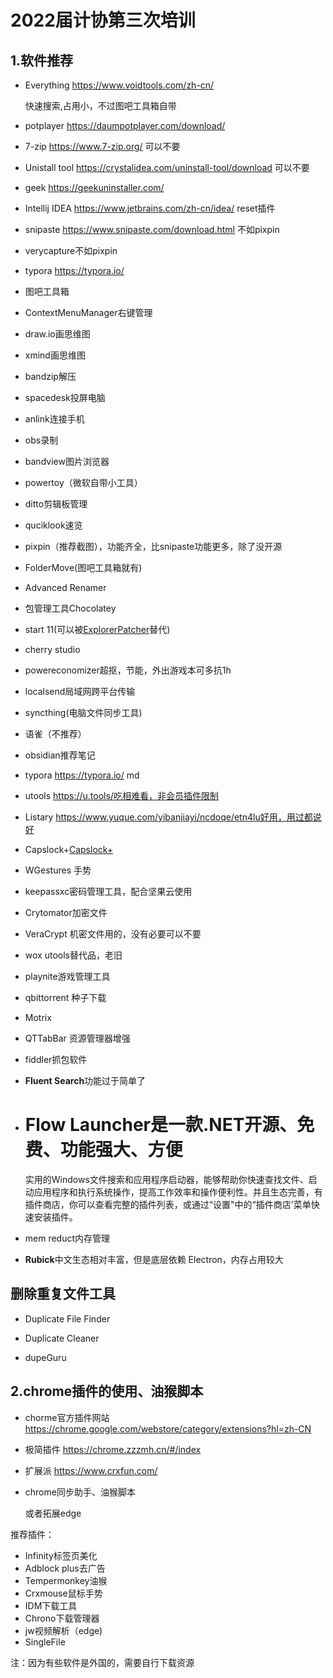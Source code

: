 # 2022届计协第三次培训

## 1.软件推荐

- Everything https://www.voidtools.com/zh-cn/

  快速搜索,占用小，不过图吧工具箱自带

- potplayer https://daumpotplayer.com/download/

- 7-zip https://www.7-zip.org/ 可以不要

- Unistall tool https://crystalidea.com/uninstall-tool/download 可以不要

- geek https://geekuninstaller.com/

- Intellij IDEA https://www.jetbrains.com/zh-cn/idea/ reset插件 

- snipaste   https://www.snipaste.com/download.html 不如pixpin

- verycapture不如pixpin

- typora https://typora.io/ 

- 图吧工具箱

- ContextMenuManager右键管理

- draw.io画思维图

- xmind画思维图

- bandzip解压

- spacedesk投屏电脑

- anlink连接手机

- obs录制

- bandview图片浏览器

- powertoy（微软自带小工具）

- ditto剪辑板管理

- quciklook速览

- pixpin（推荐截图），功能齐全，比snipaste功能更多，除了没开源 

- FolderMove(图吧工具箱就有)

- Advanced Renamer

- 包管理工具Chocolatey

- start 11(可以被[ExplorerPatcher](https://github.com/valinet/ExplorerPatcher)替代)

- cherry studio

- powereconomizer超抠，节能，外出游戏本可多抗1h

- localsend局域网跨平台传输

- syncthing(电脑文件同步工具)

- 语雀（不推荐）

- obsidian推荐笔记

- typora https://typora.io/ md


- utools  https://u.tools/吃相难看，非会员插件限制

- Listary https://www.yuque.com/yibanjiayi/ncdoqe/etn4lu好用，用过都说好

- Capslock+[Capslock+](https://capslox.com/capslock-plus/)

- WGestures 手势

- keepassxc密码管理工具，配合坚果云使用

- Crytomator加密文件

- VeraCrypt 机密文件用的，没有必要可以不要

- wox utools替代品，老旧

- playnite游戏管理工具

- qbittorrent 种子下载

- Motrix

- QTTabBar 资源管理器增强

- fiddler抓包软件

- **Fluent Search**功能过于简单了

- # Flow Launcher是一款.NET开源、免费、功能强大、方便
  实用的Windows文件搜索和应用程序启动器，能够帮助你快速查找文件、启动应用程序和执行系统操作，提高工作效率和操作便利性。并且生态完善，有插件商店，你可以查看完整的插件列表，或通过“设置"中的“插件商店'菜单快速安装插件。
  
- mem reduct内存管理

- **Rubick**中文生态相对丰富，但是底层依赖 Electron，内存占用较大

## 删除重复文件工具

- Duplicate File Finder

- Duplicate Cleaner 

-  dupeGuru

## 2.chrome插件的使用、油猴脚本

- chorme官方插件网站 https://chrome.google.com/webstore/category/extensions?hl=zh-CN

- 极简插件 https://chrome.zzzmh.cn/#/index

- 扩展派 https://www.crxfun.com/

- chrome同步助手、油猴脚本

  或者拓展edge

  


推荐插件：

- Infinity标签页美化
- Adblock plus去广告
- Tempermonkey油猴
- Crxmouse鼠标手势
- IDM下载工具
- Chrono下载管理器
- jw视频解析（edge)
- SingleFile


注：因为有些软件是外国的，需要自行下载资源



